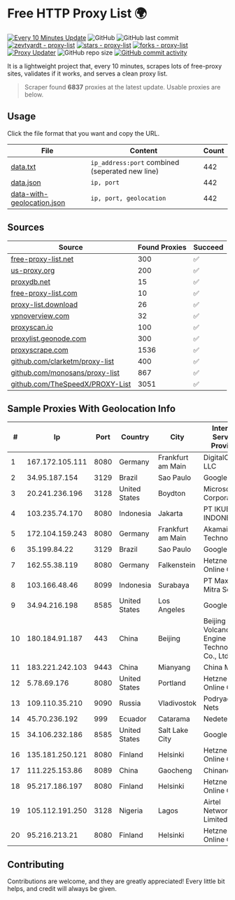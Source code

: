 
# Free HTTP Proxy List 🌍

[![Every 10 Minutes Update](https://github.com/mertguvencli/http-proxy-list/actions/workflows/main.yml/badge.svg?branch=main)](https://github.com/mertguvencli/http-proxy-list/actions/workflows/main.yml)
![GitHub](https://img.shields.io/github/license/mertguvencli/http-proxy-list)
![GitHub last commit](https://img.shields.io/github/last-commit/mertguvencli/http-proxy-list)
[![zevtyardt - proxy-list](https://img.shields.io/static/v1?label=zevtyardt&message=proxy-list&color=blue&logo=github)](https://github.com/zevtyardt/proxy-list "Go to GitHub repo")
[![stars - proxy-list](https://img.shields.io/github/stars/zevtyardt/proxy-list?style=social)](https://github.com/zevtyardt/proxy-list)
[![forks - proxy-list](https://img.shields.io/github/forks/zevtyardt/proxy-list?style=social)](https://github.com/zevtyardt/proxy-list)
[![Proxy Updater](https://github.com/zevtyardt/proxy-list/workflows/Proxy%20Updater/badge.svg)](https://github.com/zevtyardt/proxy-list/actions?query=workflow:"Proxy+Updater")
![GitHub repo size](https://img.shields.io/github/repo-size/zevtyardt/proxy-list)
[![GitHub commit activity](https://img.shields.io/github/commit-activity/m/zevtyardt/proxy-list?logo=commits)](https://github.com/zevtyardt/proxy-list/commits/main)

It is a lightweight project that, every 10 minutes, scrapes lots of free-proxy sites, validates if it works, and serves a clean proxy list.

> Scraper found **6837** proxies at the latest update. Usable proxies are below.

## Usage

Click the file format that you want and copy the URL.

|File|Content|Count|
|----|-------|-----|
|[data.txt](https://raw.githubusercontent.com/mertguvencli/http-proxy-list/main/proxy-list/data.txt)|`ip_address:port` combined (seperated new line)|442|
|[data.json](https://raw.githubusercontent.com/mertguvencli/http-proxy-list/main/proxy-list/data.json)|`ip, port`|442|
|[data-with-geolocation.json](https://raw.githubusercontent.com/mertguvencli/http-proxy-list/main/proxy-list/data-with-geolocation.json)|`ip, port, geolocation`|442|

## Sources

|Source|Found Proxies|Succeed|
|------|-------------|-------|
|[free-proxy-list.net](https://free-proxy-list.net)|300|✅|
|[us-proxy.org](https://www.us-proxy.org)|200|✅|
|[proxydb.net](http://proxydb.net)|15|✅|
|[free-proxy-list.com](https://free-proxy-list.com/?page=&port=&type%5B%5D=http&type%5B%5D=https&up_time=0&search=Search)|10|✅|
|[proxy-list.download](https://www.proxy-list.download/HTTP)|26|✅|
|[vpnoverview.com](https://vpnoverview.com/privacy/anonymous-browsing/free-proxy-servers)|32|✅|
|[proxyscan.io](https://www.proxyscan.io)|100|✅|
|[proxylist.geonode.com](https://proxylist.geonode.com/api/proxy-list?limit=300&page=1&sort_by=lastChecked&sort_type=desc&protocols=http,https)|300|✅|
|[proxyscrape.com](https://api.proxyscrape.com/v2/?request=displayproxies&protocol=http&timeout=10000&country=all&ssl=all&anonymity=all)|1536|✅|
|[github.com/clarketm/proxy-list](https://raw.githubusercontent.com/clarketm/proxy-list/master/proxy-list-raw.txt)|400|✅|
|[github.com/monosans/proxy-list](https://raw.githubusercontent.com/monosans/proxy-list/main/proxies/http.txt)|867|✅|
|[github.com/TheSpeedX/PROXY-List](https://raw.githubusercontent.com/TheSpeedX/PROXY-List/master/http.txt)|3051|✅|


## Sample Proxies With Geolocation Info

|#|Ip|Port|Country|City|Internet Service Provider|
|-|--|----|-------|----|-------------------------|
|1|167.172.105.111|8080|Germany|Frankfurt am Main|DigitalOcean, LLC|
|2|34.95.187.154|3129|Brazil|Sao Paulo|Google LLC|
|3|20.241.236.196|3128|United States|Boydton|Microsoft Corporation|
|4|103.235.74.170|8080|Indonesia|Jakarta|PT IKUBARU INDONESIA|
|5|172.104.159.243|8080|Germany|Frankfurt am Main|Akamai Technologies|
|6|35.199.84.22|3129|Brazil|Sao Paulo|Google LLC|
|7|162.55.38.119|8080|Germany|Falkenstein|Hetzner Online GmbH|
|8|103.166.48.46|8099|Indonesia|Surabaya|PT Maxindo Mitra Solusi|
|9|34.94.216.198|8585|United States|Los Angeles|Google LLC|
|10|180.184.91.187|443|China|Beijing|Beijing Volcano Engine Technology Co., Ltd.|
|11|183.221.242.103|9443|China|Mianyang|China Mobile|
|12|5.78.69.176|8080|United States|Portland|Hetzner Online GmbH|
|13|109.110.35.210|9090|Russia|Vladivostok|Podryad Nets|
|14|45.70.236.192|999|Ecuador|Catarama|Nedetel S.A.|
|15|34.106.232.186|8585|United States|Salt Lake City|Google LLC|
|16|135.181.250.121|8080|Finland|Helsinki|Hetzner Online GmbH|
|17|111.225.153.86|8089|China|Gaocheng|Chinanet|
|18|95.217.186.197|8080|Finland|Helsinki|Hetzner Online GmbH|
|19|105.112.191.250|3128|Nigeria|Lagos|Airtel Networks Limited|
|20|95.216.213.21|8080|Finland|Helsinki|Hetzner Online GmbH|



## Contributing

Contributions are welcome, and they are greatly appreciated! Every
little bit helps, and credit will always be given.

